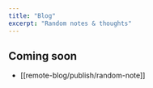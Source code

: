 ```yaml
---
title: "Blog"
excerpt: "Random notes & thoughts"
---
```


## Coming soon
- [[remote-blog/publish/random-note]]
